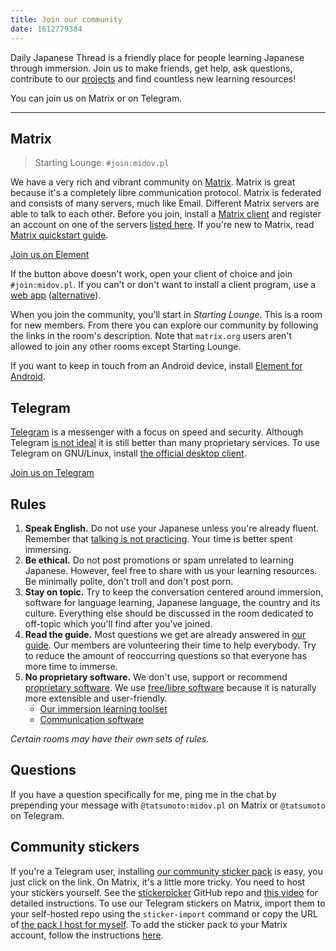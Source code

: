```yaml
---
title: Join our community
date: 1612779384
---
```


Daily Japanese Thread is a friendly place
for people learning Japanese through immersion.
Join us to make friends, get help, ask questions,
contribute to our [projects](https://github.com/Ajatt-Tools)
and find countless new learning resources!

You can join us on Matrix or on Telegram.

****

## Matrix

> Starting Lounge: `#join:midov.pl`

We have a very rich and vibrant community on
[Matrix](https://wiki.archlinux.org/index.php/Matrix).
Matrix is great because it's a completely libre communication protocol.
Matrix is federated and consists of many servers, much like Email.
Different Matrix servers are able to talk to each other.
Before you join, install a
[Matrix client](https://wiki.archlinux.org/index.php/List_of_applications/Internet#Matrix_clients)
and register an account on one of the servers
[listed here](list-of-matrix-servers.html).
If you're new to Matrix, read [Matrix quickstart guide](matrix-quickstart-guide.html).

<a target="_blank" class="md-button element" href="element://vector/webapp/#/room/#join:midov.pl">Join us on Element</a>

If the button above doesn't work,
open your client of choice and join `#join:midov.pl`.
If you can't or don't want to install a client program, use a
[web app](https://matrix.eientei.org/#/room/#join:midov.pl)
([alternative](https://matrix.mlp.chat/#/room/#join:midov.pl)).

When you join the community, you'll start in *Starting Lounge*.
This is a room for new members.
From there you can explore our community
by following the links in the room's description.
Note that `matrix.org` users aren't allowed to join any other rooms except Starting Lounge.

If you want to keep in touch from an Android device,
install [Element for Android](https://f-droid.org/en/packages/im.vector.app/).

## Telegram

[Telegram](https://telegram.org/)
is a messenger with a focus on speed and security.
Although Telegram
[is not ideal](https://spyware.neocities.org/articles/telegram.html)
it is still better than many proprietary services.
To use Telegram on GNU/Linux, install
[the official desktop client](https://archlinux.org/packages/?name=telegram-desktop).

<a target="_blank" class="md-button telegram" href="https://t.me/+cEpSHZC_tMI4NDZi">Join us on Telegram</a>

## Rules

1) **Speak English.**
Do not use your Japanese unless you're already fluent.
Remember that [talking is not practicing](https://redirect.invidious.io/watch?v=NiTsduRreug&t=352s).
Your time is better spent immersing.
1) **Be ethical.**
Do not post promotions or spam unrelated to learning Japanese.
However, feel free to share with us your learning resources.
Be minimally polite, don't troll and don't post porn.
1) **Stay on topic.**
Try to keep the conversation centered around
immersion, software for language learning,
Japanese language, the country and its culture.
Everything else should be discussed in the room dedicated to off-topic
which you'll find after you've joined.
1) **Read the guide.**
Most questions we get are already answered in [our guide](table-of-contents.html).
Our members are volunteering their time to help everybody.
Try to reduce the amount of reoccurring questions so that everyone has more time to immerse.
1) **No proprietary software.**
We don't use, support or recommend
[proprietary software](https://www.gnu.org/proprietary/).
We use
[free/libre software](https://www.gnu.org/philosophy/free-sw.html)
because it is naturally more extensible and user-friendly.
	* [Our immersion learning toolset](our-immersion-learning-toolset.html)
	* [Communication software](https://web.archive.org/web/https://wiki.installgentoo.com/wiki/Communication#Synchronous_Communication_.28Real_time.29)

*Certain rooms may have their own sets of rules.*

## Questions

If you have a question specifically for me,
ping me in the chat by prepending your message with
`@tatsumoto:midov.pl` on Matrix or `@tatsumoto` on Telegram.

## Community stickers

If you're a Telegram user, installing
[our community sticker pack](https://t.me/addstickers/ajatt)
is easy, you just click on the link.
On Matrix, it's a little more tricky.
You need to host your stickers yourself.
See the
[stickerpicker](https://github.com/maunium/stickerpicker)
GitHub repo and
[this video](https://redirect.invidious.io/watch?v=Yz3H6KJTEI0)
for detailed instructions.
To use our Telegram stickers on Matrix,
import them to your self-hosted repo using the `sticker-import` command
or copy the URL of
[the pack I host for myself](https://tatsumoto-ren.github.io/stickerpicker/web/).
To add the sticker pack to your Matrix account, follow the instructions
[here](https://github.com/maunium/stickerpicker/wiki/Enabling-the-widget).
